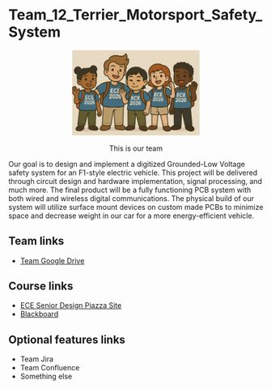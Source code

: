 # Team_12_Terrier_Motorsport_Safety_System

<p align="center">
<img src="./images/thisismyteam.png" width="50%">
</p>
<p align="center">
This is our team
</p>
<p>Our goal is to design and implement a digitized Grounded-Low Voltage safety system for an F1-style electric vehicle. This project will be delivered through circuit design and hardware implementation, signal processing, and much more. The final product will be a fully functioning PCB system with both wired and wireless digital communications. The physical build of our system will utilize surface mount devices  on custom made PCBs to minimize space and decrease weight in our car for a more energy-efficient vehicle.</p>

## Team links
- [Team Google Drive](https://drive.google.com/drive/folders/11_EBm_pFPGrHdL1etmQhd2uqvKe7Tddw?usp=drive_link)

## Course links
- [ECE Senior Design Piazza Site](https://piazza.com/bu/fall2025/ec463/home)
- [Blackboard](http://learn.bu.edu/)


## Optional features links
- Team Jira
- Team Confluence
- Something else


